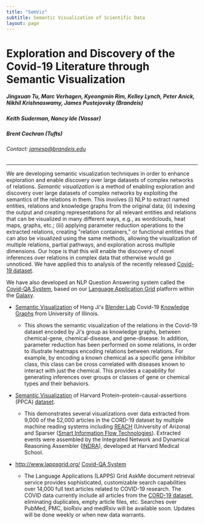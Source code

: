 ```yaml
---
title: "SemViz"
subtitle: Semantic Visualization of Scientific Data
layout: page
---
```


# Exploration and Discovery of the Covid-19 Literature through Semantic Visualization

##### Jingxuan Tu, Marc Verhagen, Kyeongmin Rim, Kelley Lynch, Peter Anick, Nikhil Krishnaswamy, James Pustejovsky (Brandeis)
##### Keith Suderman, Nancy Ide (Vassar)
##### Brent Cochran (Tufts)
###### Contact: [jamesp@brandeis.edu](mailto:jamesp@brandeis.edu)
---

We are developing semantic visualization techniques in order to enhance  exploration and enable discovery over large datasets of complex networks of relations. <i>Semantic visualization</i> is a method of enabling exploration and
discovery over large datasets of complex networks by exploiting the
semantics of the relations in them.  This involves (i) NLP to extract
named entities, relations and knowledge graphs from the original data;
(ii) indexing the output and creating representations for all relevant
entities and relations that can be visualized in many different ways,
e.g., as wordclouds, heat maps, graphs, etc.; (iii) applying parameter
reduction operations to the extracted relations, creating "relation
containers," or functional entities that can also be visualized using
the same methods, allowing the visualization of multiple relations,
partial pathways, and exploration across multiple dimensions.  Our
hope is that this will enable the discovery of novel inferences over
relations in complex data that otherwise would go unnoticed. 
We have applied this to analysis of the recently released <a href="https://www.kaggle.com/allen-institute-for-ai/CORD-19-research-challenge" target="_blank">Covid-19 dataset</a>. 

We have also developed an NLP Question Answering system called the <a href="http://services.lappsgrid.org/eager/ask" target="_blank">Covid-QA System</a>, based on our <a href="https://galaxy.lappsgrid.org/" target="_blank">Language Application Grid</a> platform within the <a href="https://galaxyproject.org/" target="_blank">Galaxy</a>. 

 

* <a href="http://morbius.cs-i.brandeis.edu:23762/app/kibana#/dashboard/51bf2350-79d4-11ea-84c5-0f2dcbb991c3" target="_blank">Semantic Visualization</a> of Heng Ji's <a href="http://blender.cs.illinois.edu/covid19/" target="_blank">Blender Lab</a> Covid-19 <a href="http://blender.cs.illinois.edu/covid19/" target="_blank">Knowledge Graphs</a> from University of Illinois.
  * This shows the semantic visualization of the relations in the Covid-19 dataset encoded by Ji's group as knowledge graphs, between chemical-gene, chemical-disease, and gene-disease. In addition, parameter reduction has been performed on some relations, in order to illustrate heatmaps encoding relations between relations. For example, by encoding a known chemical as a specific gene inhibitor class, this class can be cross correlated with diseases  known to interact with just the chemical. This provides a capability for generating inferences over groups or classes of gene or chemical types and their behaviors. 
  
* <a href="http://morbius.cs-i.brandeis.edu:23762/app/kibana#/dashboard/2b613e90-7cf0-11ea-8a44-496b85e05ba5" target="_blank">Semantic Visualization</a> of Harvard Protein-protein-causal-assertions (PPCA) <a href="http://ndexbio.org/#/network/a8c0decc-6bbb-11ea-bfdc-0ac135e8bacf" target="_blank">dataset</a>.
  * This demonstrates several visualizations over data extracted from 9,000 of the 52,000 articles in the CORD-19 dataset by multiple machine reading systems including <a href="http://agathon.sista.arizona.edu:8080/odinweb/" target="_blank">REACH</a> (University of Arizona) and Sparser (<a href="https://www.sift.net/" target="_blank">Smart Information Flow Technologies</a>). Extracted events were assembled by the Integrated Network and Dynamical Reasoning Assembler (<a href="https://indralab.github.io" target="_blank">INDRA</a>), developed at Harvard Medical School.


* <a href="http://www.lappsgrid.org/LAPPSGrid" target="_blank">http://www.lappsgrid.org/</a> <a href="http://services.lappsgrid.org/eager/ask" target="_blank">Covid-QA System</a>
  * The Language Applications (LAPPS) Grid AskMe document retrieval service provides sophisticated, customizable search capabilities over 14,000 full text articles related to COVID-19 research. The COVID data currently include all articles from the <a href="https://pages.semanticscholar.org/coronavirus-research" target="_blank">CORD-19 dataset</a>, eliminating duplicates, empty article files, etc. Searches over PubMed, PMC, bioRxiv and medRxiv will be available soon. Updates will be done weekly or when new data warrants.

 
